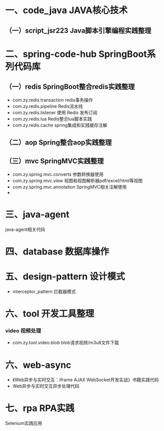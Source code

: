 # 一、code_java JAVA核心技术
## （一）script_jsr223 Java脚本引擎编程实践整理


# 二、spring-code-hub  SpringBoot系列代码库
## （一）redis SpringBoot整合redis实践整理
- com.zy.redis.transaction redis事务操作
- com.zy.redis.pipeline Redis流水线
- com.zy.redis.listener 使用 Redis 发布订阅
- com.zy.redis.lua Redis整合lua脚本实践
- com.zy.redis.cache spring集成和实践缓存注解
## （二）aop Spring整合aop实践整理

## （三）mvc SpringMVC实践整理
- com.zy.spring.mvc.converts 参数转换器使用
- com.zy.spring.mvc.view 视图和视图解析器pdf/excel/html等视图
- com.zy.spring.mvc.annotation SpringMVC相关注解使用
- 
# 三、java-agent
java-agent相关代码

# 四、database 数据库操作

# 五、design-pattern 设计模式

- interceptor_pattern 拦截器模式


# 六、tool 开发工具整理
### video 视频处理
- com.zy.tool.video.blob blob请求视频/m3u8文件下载




# 六、web-async

- 《Web异步与实时交互：iframe AJAX WebSocket开发实战》书籍实践代码
- Web异步与实时交互异步处理代码


# 七、rpa RPA实践
Selenium实践应用



